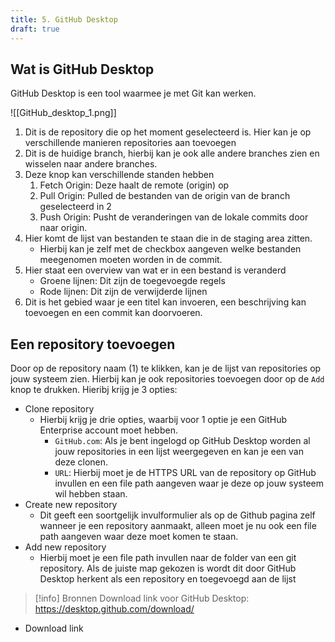 ```yaml
---
title: 5. GitHub Desktop
draft: true
---
```

## Wat is GitHub Desktop
GitHub Desktop is een tool waarmee je met Git kan werken. 

![[GitHub_desktop_1.png]]
1. Dit is de repository die op het moment geselecteerd is. Hier kan je op verschillende manieren repositories aan toevoegen
2. Dit is de huidige branch, hierbij kan je ook alle andere branches zien en wisselen naar andere branches.
3. Deze knop kan verschillende standen hebben
	1. Fetch Origin: Deze haalt de remote (origin) op
	2. Pull Origin: Pulled de bestanden van de origin van de branch geselecteerd in 2
	3. Push Origin: Pusht de veranderingen van de lokale commits door naar origin.
4. Hier komt de lijst van bestanden te staan die in de staging area zitten.
	- Hierbij kan je zelf met de checkbox aangeven welke bestanden meegenomen moeten worden in de commit.
5. Hier staat een overview van wat er in een bestand is veranderd
	- Groene lijnen: Dit zijn de toegevoegde regels
	- Rode lijnen: Dit zijn de verwijderde lijnen
6. Dit is het gebied waar je een titel kan invoeren, een beschrijving kan toevoegen en een commit kan doorvoeren.

## Een repository toevoegen
Door op de repository naam (1) te klikken, kan je de lijst van repositories op jouw systeem zien. Hierbij kan je ook repositories toevoegen door op de `Add` knop te drukken. Hieribj krijg je 3 opties:
- Clone repository
	- Hierbij krijg je drie opties, waarbij voor 1 optie je een GitHub Enterprise account moet hebben.
		- `GitHub.com`: Als je bent ingelogd op GitHub Desktop worden al jouw repositories in een lijst weergegeven en kan je een van deze clonen.
		- `URL`: Hierbij moet je de HTTPS URL van de repository op GitHub invullen en een file path aangeven waar je deze op jouw systeem wil hebben staan.
- Create new repository
	- Dit geeft een soortgelijk invulformulier als op de Github pagina zelf wanneer je een repository aanmaakt, alleen moet je nu ook een file path aangeven waar deze moet komen te staan. 
- Add new repository
	- Hierbij moet je een file path invullen naar de folder van een git repository. Als de juiste map gekozen is wordt dit door GitHub Desktop herkent als een repository en toegevoegd aan de lijst


> [!info] Bronnen
> Download link voor GitHub Desktop: https://desktop.github.com/download/



- Download link